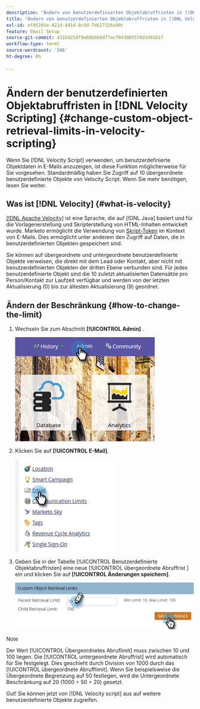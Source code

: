 ```yaml
---
description: "Ändern von benutzerdefinierten Objektabruffristen in [!DNL Velocity Scripting]  - Marketo Docs - Produktdokumentation"
title: "Ändern von benutzerdefinierten Objektabruffristen in [!DNL Velocity Scripting]"
exl-id: ef45205e-421d-4d1d-8c9d-7d627326a90c
feature: Email Setup
source-git-commit: 431bd258f9a68bbb9df7acf043085578d3d91b1f
workflow-type: tm+mt
source-wordcount: '246'
ht-degree: 0%

---
```


# Ändern der benutzerdefinierten Objektabruffristen in [!DNL Velocity Scripting] {#change-custom-object-retrieval-limits-in-velocity-scripting}

Wenn Sie [!DNL Velocity Script] verwenden, um benutzerdefinierte Objektdaten in E-Mails anzuzeigen, ist diese Funktion möglicherweise für Sie vorgesehen. Standardmäßig haben Sie Zugriff auf 10 übergeordnete benutzerdefinierte Objekte von Velocity Script. Wenn Sie mehr benötigen, lesen Sie weiter.

## Was ist [!DNL Velocity] {#what-is-velocity}

[[!DNL Apache Velocity]](https://velocity.apache.org/) ist eine Sprache, die auf [!DNL Java] basiert und für die Vorlagenerstellung und Skripterstellung von HTML-Inhalten entwickelt wurde. Marketo ermöglicht die Verwendung von [Skript-Token](/help/marketo/product-docs/email-marketing/general/using-tokens/create-an-email-script-token.md) im Kontext von E-Mails. Dies ermöglicht unter anderem den Zugriff auf Daten, die in benutzerdefinierten Objekten gespeichert sind.

Sie können auf übergeordnete und untergeordnete benutzerdefinierte Objekte verweisen, die direkt mit dem Lead oder Kontakt, aber nicht mit benutzerdefinierten Objekten der dritten Ebene verbunden sind. Für jedes benutzerdefinierte Objekt sind die 10 zuletzt aktualisierten Datensätze pro Person/Kontakt zur Laufzeit verfügbar und werden von der letzten Aktualisierung (0) bis zur ältesten Aktualisierung (9) geordnet.

## Ändern der Beschränkung {#how-to-change-the-limit}

1. Wechseln Sie zum Abschnitt **[!UICONTROL Admin]** .

   ![](assets/change-custom-object-retrieval-limits-in-velocity-scripting-1.png)

1. Klicken Sie auf **[!UICONTROL E-Mail]**.

   ![](assets/change-custom-object-retrieval-limits-in-velocity-scripting-2.png)

1. Geben Sie in der Tabelle [!UICONTROL Benutzerdefinierte Objektabruffristen] eine neue [!UICONTROL übergeordnete Abruffrist ] ein und klicken Sie auf **[!UICONTROL Änderungen speichern]**.

   ![](assets/change-custom-object-retrieval-limits-in-velocity-scripting-3.png)

>[!NOTE]
>
>Der Wert [!UICONTROL Übergeordnetes Abruflimit] muss zwischen 10 und 100 liegen. Die [!UICONTROL untergeordnete Abruffrist] wird automatisch für Sie festgelegt. Dies geschieht durch Division von 1000 durch das [!UICONTROL übergeordnete Abrufflimit]. Wenn Sie beispielsweise die Übergeordnete Begrenzung auf 50 festlegen, wird die Untergeordnete Beschränkung auf 20 (1000 ÷ 50 = 20) gesetzt.

Gut! Sie können jetzt von [!DNL Velocity script] aus auf weitere benutzerdefinierte Objekte zugreifen.
